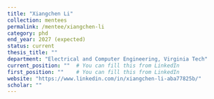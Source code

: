 ```yaml
---
title: "Xiangchen Li"
collection: mentees
permalink: /mentee/xiangchen-li
category: phd
end_year: 2027 (expected)
status: current
thesis_title: ""
department: "Electrical and Computer Engineering, Virginia Tech"
current_position: ""  # You can fill this from LinkedIn
first_position: ""    # You can fill this from LinkedIn
website: "https://www.linkedin.com/in/xiangchen-li-aba77825b/"
scholar: ""
---
```

